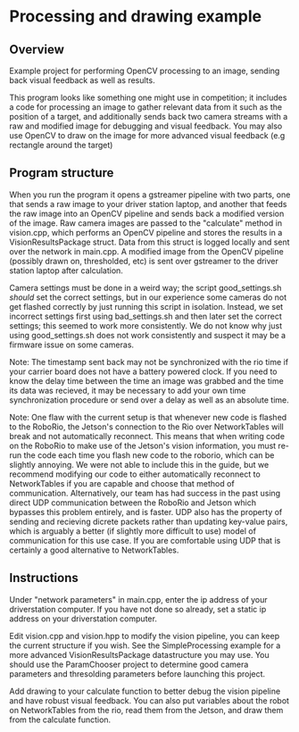 # Processing and drawing example #

## Overview ##
Example project for performing OpenCV processing to an image, sending back 
visual feedback as well as results.

This program looks like something one might use in competition; it includes 
a code for processing an image to gather relevant data from it such as the 
position of a target, and additionally sends back two camera streams with a raw
and modified image for debugging and visual feedback. You may also use OpenCV to
draw on the image for more advanced visual feedback (e.g rectangle around the 
target) 

## Program structure ##
When you run the program it opens a gstreamer pipeline with two
parts, one that sends a raw image to your driver station laptop, and another 
that feeds the raw image into an OpenCV pipeline and sends back a modified 
version of the image. Raw camera images are passed to the "calculate" method in
vision.cpp, which performs an OpenCV pipeline and stores the results in a 
VisionResultsPackage struct. Data from this struct is logged locally and sent
over the network in main.cpp. A modified image from the OpenCV pipeline 
(possibly drawn on, thresholded, etc) is sent over gstreamer to the driver 
station laptop after calculation.

Camera settings must be done in a weird way; the script good_settings.sh 
_should_ set the correct settings, but in our experience some cameras do not get 
flashed correctly by just running this script in isolation. Instead, we set 
incorrect settings first using bad_settings.sh and then later set the correct 
settings; this seemed to work more consistently. We do not know why just using
good_settings.sh does not work consistently and suspect it may be a firmware 
issue on some cameras.

Note: The timestamp sent back may not be synchronized with the rio time 
if your carrier board does not have a battery powered clock. If you need to know 
the delay time between the time an image was grabbed and the time its data was 
recieved, it may be necessary to add your own time synchronization procedure or 
send over a delay as well as an absolute time. 

Note: One flaw with the current setup is that whenever new code is flashed to
the RoboRio, the Jetson's connection to the Rio over NetworkTables will break
and not automatically reconnect. This means that when writing code on the 
RoboRio to make use of the Jetson's vision information, you must re-run the
code each time you flash new code to the roborio, which can be slightly 
annoying. We were not able to include this in the guide, but we recommend 
modifying our code to either automatically reconnect to NetworkTables if you
are capable and choose that method of communication. Alternatively, our team has
had success in the past using direct UDP communication between the RoboRio and 
Jetson which bypasses this problem entirely, and is faster. UDP also has the 
property of sending and recieving dicrete packets rather than updating 
key-value pairs, which is arguably a better (if slightly more difficult to use)
model of communication for this use case. If you are comfortable using UDP 
that is certainly a good alternative to NetworkTables.

## Instructions ##

Under "network parameters" in main.cpp, enter the ip address of your 
driverstation computer. If you have not done so already, set a static ip address
on your driverstation computer. 

Edit vision.cpp and vision.hpp to modify the vision pipeline, you can keep the 
current structure if you wish. See the SimpleProcessing example for a more 
advanced VisionResultsPackage datastructure you may use. You should use the 
ParamChooser project to determine good camera parameters and thresolding 
parameters before launching this project. 

Add drawing to your calculate function to better debug the vision pipeline and 
have robust visual feedback. You can also put variables about the robot on 
NetworkTables from the rio, read them from the Jetson, and draw them from the 
calculate function.